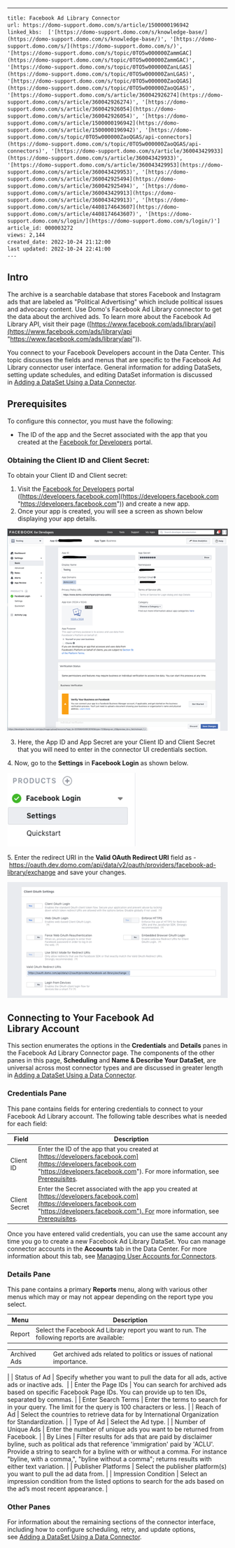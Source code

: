 ---
    title: Facebook Ad Library Connector
    url: https://domo-support.domo.com/s/article/1500000196942
    linked_kbs:  ['[https://domo-support.domo.com/s/knowledge-base/](https://domo-support.domo.com/s/knowledge-base/)', '[https://domo-support.domo.com/s/](https://domo-support.domo.com/s/)', '[https://domo-support.domo.com/s/topic/0TO5w000000ZammGAC](https://domo-support.domo.com/s/topic/0TO5w000000ZammGAC)', '[https://domo-support.domo.com/s/topic/0TO5w000000ZanLGAS](https://domo-support.domo.com/s/topic/0TO5w000000ZanLGAS)', '[https://domo-support.domo.com/s/topic/0TO5w000000ZaoQGAS](https://domo-support.domo.com/s/topic/0TO5w000000ZaoQGAS)', '[https://domo-support.domo.com/s/article/360042926274](https://domo-support.domo.com/s/article/360042926274)', '[https://domo-support.domo.com/s/article/360042926054](https://domo-support.domo.com/s/article/360042926054)', '[https://domo-support.domo.com/s/article/1500000196942](https://domo-support.domo.com/s/article/1500000196942)', '[https://domo-support.domo.com/s/topic/0TO5w000000ZaoQGAS/api-connectors](https://domo-support.domo.com/s/topic/0TO5w000000ZaoQGAS/api-connectors)', '[https://domo-support.domo.com/s/article/360043429933](https://domo-support.domo.com/s/article/360043429933)', '[https://domo-support.domo.com/s/article/360043429953](https://domo-support.domo.com/s/article/360043429953)', '[https://domo-support.domo.com/s/article/360042925494](https://domo-support.domo.com/s/article/360042925494)', '[https://domo-support.domo.com/s/article/360043429913](https://domo-support.domo.com/s/article/360043429913)', '[https://domo-support.domo.com/s/article/4408174643607](https://domo-support.domo.com/s/article/4408174643607)', '[https://domo-support.domo.com/s/login/](https://domo-support.domo.com/s/login/)']
    article_id: 000003272
    views: 2,144
    created_date: 2022-10-24 21:12:00
    last updated: 2022-10-24 22:41:00
    ---



Intro
-----


The archive is a searchable database that stores Facebook and Instagram ads that are labeled as "Political Advertising" which include political issues and advocacy content. Use Domo's Facebook Ad Library connector to get the data about the archived ads. To learn more about the Facebook Ad Library API, visit their page ([https://www.facebook.com/ads/library/api](https://www.facebook.com/ads/library/api "https://www.facebook.com/ads/library/api")).


You connect to your Facebook Developers account in the Data Center. This topic discusses the fields and menus that are specific to the Facebook Ad Library connector user interface. General information for adding DataSets, setting update schedules, and editing DataSet information is discussed in [Adding a DataSet Using a Data Connector](/s/article/360042926274 "Adding a DataSet Using a Data Connector").


Prerequisites
-------------


To configure this connector, you must have the following:


* The ID of the app and the Secret associated with the app that you created at the [Facebook for Developers](https://developers.facebook.com "https://developers.facebook.com") portal.


### Obtaining the Client ID and Client Secret:


To obtain your Client ID and Client secret:


1. Visit the [Facebook for Developers](https://developers.facebook.com "https://developers.facebook.com") portal ([https://developers.facebook.com](https://developers.facebook.com "https://developers.facebook.com")) and create a new app.
2. Once your app is created, you will see a screen as shown below displaying your app details.


![clipboard_e6b3c94b600763adcd50440720c0288ff.png](clipboard_e6b3c94b600763adcd50440720c0288ff.png)


3. Here, the App ID and App Secret are your Client ID and Client Secret that you will need to enter in the connector UI credentials section.


4. Now, go to the **Settings** in **Facebook Login** as shown below.


![clipboard_ea9d6fb7aecd667f20883f5e50465f93d.png](clipboard_ea9d6fb7aecd667f20883f5e50465f93d.png)


5. Enter the redirect URI in the **Valid OAuth Redirect URI** field as - <https://oauth.dev.domo.com/api/data/v2/oauth/providers/facebook-ad-library/exchange> and save your changes.


![clipboard_ea30f0485d2db684033eaefffa191e528.png](clipboard_ea30f0485d2db684033eaefffa191e528.png)


Connecting to Your Facebook Ad Library Account
----------------------------------------------


This section enumerates the options in the **Credentials** and **Details** panes in the Facebook Ad Library Connector page. The components of the other panes in this page, **Scheduling** and **Name & Describe Your DataSet**, are universal across most connector types and are discussed in greater length in [Adding a DataSet Using a Data Connector](/s/article/360042926274 "Adding a DataSet Using a Data Connector").


### Credentials Pane


This pane contains fields for entering credentials to connect to your Facebook Ad Library account. The following table describes what is needed for each field:  




| Field | Description |
| --- | --- |
| Client ID | Enter the ID of the app that you created at [https://developers.facebook.com](https://developers.facebook.com "https://developers.facebook.com"). For more information, see [Prerequisites](#h_01ES1R85KR59MVFDV0EEXQC24G "Facebook Ad Library Connector").  |
| Client Secret | Enter the Secret associated with the app you created at [https://developers.facebook.com](https://developers.facebook.com "https://developers.facebook.com"). For more information, see [Prerequisites](#h_01ES1R85KR59MVFDV0EEXQC24G "Facebook Ad Library Connector"). |


Once you have entered valid credentials, you can use the same account any time you go to create a new Facebook Ad Library DataSet. You can manage connector accounts in the **Accounts** tab in the Data Center. For more information about this tab, see [Managing User Accounts for Connectors](/s/article/360042926054 "Managing User Accounts for Connectors").


### Details Pane


This pane contains a primary **Reports** menu, along with various other menus which may or may not appear depending on the report type you select.




| Menu | Description |
| --- | --- |
| Report | Select the Facebook Ad Library report you want to run. The following reports are available:

|  |  |
| --- | --- |
| Archived Ads | Get archived ads related to politics or issues of national importance. |

 |
| Status of Ad | Specify whether you want to pull the data for all ads, active ads or inactive ads.  |
| Enter the Page IDs | You can search for archived ads based on specific Facebook Page IDs. You can provide up to ten IDs, separated by commas. |
| Enter Search Terms | Enter the terms to search for in your query. The limit for the query is 100 characters or less. |
| Reach of Ad | Select the countries to retrieve data for by International Organization for Standardization. |
| Type of Ad | Select the Ad type. |
| Number of Unique Ads | Enter the number of unique ads you want to be returned from Facebook. |
| By Lines | Filter results for ads that are paid by disclaimer byline, such as political ads that reference 'immigration' paid by 'ACLU'.
Provide a string to search for a byline with or without a comma.
For instance "byline, with a comma,", "byline without a comma"; returns results with either text variation. |
| Publisher Platforms | Select the publisher platform(s) you want to pull the ad data from. |
| Impression Condition | Select an impression condition from the listed options to search for the ads based on the ad’s most recent appearance. |


### Other Panes


For information about the remaining sections of the connector interface, including how to configure scheduling, retry, and update options, see [Adding a DataSet Using a Data Connector](/s/article/360042926274 "Adding a DataSet Using a Data Connector").

